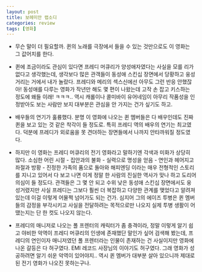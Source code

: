 ```yaml
---
layout: post
title: 보헤미안 랩소디
categories: review
tags: [영화]
---
```


- 무슨 말이 더 필요할까. 퀸의 노래를 극장에서 들을 수 있는 것만으로도 이 영화는 그 값어치를 한다.

- 퀸에 조금이라도 관심이 있다면 프레디 머큐리가 양성애자였다는 사실을 모를 리가 없다고 생각했는데, 생각보다 많은 관객들이 동성애 스킨십 장면에서 당황하고 웅성거리는 거에서 내가 놀랐다. 프레디와 메리의 섹스신에선 아무도 그런 반응 안했잖아! 동성애를 다루는 영화가 작년만 해도 몇 편이 나왔는데 고작 손 잡고 키스하는 정도에 왜들 이래! ㅋㅋㅋ.. 역시 캐롤이나 콜미바이 유어네임이 아무리 작품성을 인정받아도 보는 사람만 보지 대부분은 관심을 안 가지는 건가 싶기도 하고.

- 배우들의 연기가 훌륭했다. 분명 이 영화에 나오는 퀸 멤버들은 다 배우인데도 진짜 퀸을 보고 있는 것 같은 착각이 들 정도로. 특히 프레디 역의 배우의 연기는 최고였다. 덕분에 프레디가 외로움을 못 견뎌하는 장면들에서 나까지 안타까워질 정도였다.

- 하지만 이 영화는 프레디 머큐리의 전기 영화라고 말하기엔 각색과 미화가 상당히 많다. 소심한 어린 시절 - 집안과의 불화 - 실력으로 명성을 얻음 - 연인과 헤어지고 좌절과 방황 - 진정한 가족의 품으로 돌아와 해피엔딩 이라는 매우 전형적인 스토리를 지니고 있어서 다 보고 나면 이게 정말 한 사람의 진실한 역사가 맞나 하고 도리어 의심이 들 정도다. 관객들은 그 몇 안 되고 수위 낮은 동성애 스킨십 장면에서도 웅성거렸지만 사실 프레디는 그보다 훨씬 더 복잡하고 다양한 관계를 맺었다고 알려져 있는데 이걸 이렇게 어물쩍 넘어가도 되는 건가. 심지어 그의 에이즈 투병은 퀸 멤버들의 감정을 부각시키고 사실을 전달하려는 목적으로만 나오지 실제 투병 생활이 어땠는지는 단 한 컷도 나오지 않는다.

- 프레디의 매니저로 나오는 폴 프렌터의 캐릭터가 좀 충격이라, 정말 이렇게 알기 쉽고 야비한 악역이 프레디 머큐리의 인생에 존재했단 말인가 싶어 검색해 봤는데, 프레디의 연인이자 매니저였던 폴 프렌터라는 인물이 존재하는 건 사실이지만 영화에 나온 갈등은 다 허구였다. EMI 레코드 사장님의 이야기도 허구였다. 그래 영화가 성공하려면 알기 쉬운 악역이 있어야지.. 역시 퀸 멤버가 대부분 살아 있으니까 제대로 된 전기 영화가 나오진 못하는구나.